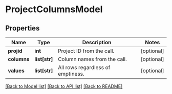 # ProjectColumnsModel

## Properties
Name | Type | Description | Notes
------------ | ------------- | ------------- | -------------
**projid** | **int** | Project ID from the call. | [optional] 
**columns** | **list[str]** | Column names from the call. | [optional] 
**values** | **list[str]** | All rows regardless of emptiness. | [optional] 

[[Back to Model list]](../README.md#documentation-for-models) [[Back to API list]](../README.md#documentation-for-api-endpoints) [[Back to README]](../README.md)


